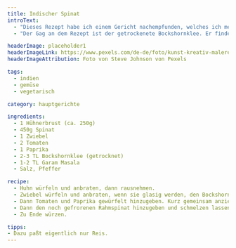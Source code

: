 ```yaml
---
title: Indischer Spinat
introText:
  - "Dieses Rezept habe ich einem Gericht nachempfunden, welches ich mehrmals bei einem Lieferservice für die Mittagspause bestellt hatte (so einer mit indisch/deutsch/italienisch/mexikanisch/chinesischer Karte)."
  - "Der Gag an dem Rezept ist der getrockenete Bockshornklee. Er findet sich auch in vielen Currypulver-Mischungen wieder."

headerImage: placeholder1
headerImageLink: https://www.pexels.com/de-de/foto/kunst-kreativ-malerei-abstrakt-1959387/
headerImageAttribution: Foto von Steve Johnson von Pexels

tags:
  - indien
  - gemüse
  - vegetarisch

category: hauptgerichte

ingredients:
  - 1 Hühnerbrust (ca. 250g)
  - 450g Spinat
  - 1 Zwiebel
  - 2 Tomaten
  - 1 Paprika
  - 2-3 TL Bockshornklee (getrocknet)
  - 1-2 TL Garam Masala
  - Salz, Pfeffer

recipe:
  - Huhn würfeln und anbraten, dann rausnehmen.
  - Zwiebel würfeln und anbraten, wenn sie glasig werden, den Bockshornklee zugeben und kurz mit anschwitzen.
  - Dann Tomaten und Paprika gewürfelt hinzugeben. Kurz gemeinsam anziehen lassen.
  - Dann den noch gefrorenen Rahmspinat hinzugeben und schmelzen lassen.
  - Zu Ende würzen.

tipps:
- Dazu paßt eigentlich nur Reis.
---
```

